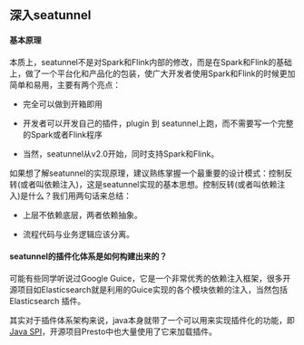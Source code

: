 ## 深入seatunnel

#### 基本原理

本质上，seatunnel不是对Spark和Flink内部的修改，而是在Spark和Flink的基础上，做了一个平台化和产品化的包装，使广大开发者使用Spark和Flink的时候更加简单和易用，主要有两个亮点：

* 完全可以做到开箱即用

* 开发者可以开发自己的插件，plugin 到 seatunnel上跑，而不需要写一个完整的Spark或者Flink程序

* 当然，seatunnel从v2.0开始，同时支持Spark和Flink。

如果想了解seatunnel的实现原理，建议熟练掌握一个最重要的设计模式：控制反转(或者叫依赖注入)，这是seatunnel实现的基本思想。控制反转(或者叫依赖注入)是什么？我们用两句话来总结：

* 上层不依赖底层，两者依赖抽象。

* 流程代码与业务逻辑应该分离。

#### seatunnel的插件化体系是如何构建出来的？

可能有些同学听说过Google Guice，它是一个非常优秀的依赖注入框架，很多开源项目如Elasticsearch就是利用的Guice实现的各个模块依赖的注入，当然包括Elasticsearch 插件。

其实对于插件体系架构来说，java本身就带了一个可以用来实现插件化的功能，即[Java SPI](https://docs.oracle.com/javase/tutorial/sound/SPI-intro.html)，开源项目Presto中也大量使用了它来加载插件。

